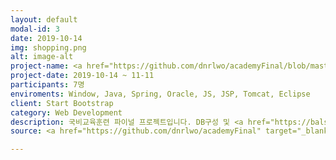 ```yaml
---
layout: default
modal-id: 3
date: 2019-10-14
img: shopping.png
alt: image-alt
project-name: <a href="https://github.com/dnrlwo/academyFinal/blob/master/README.md" target="_blank">청년 쇼핑몰</a>
project-date: 2019-10-14 ~ 11-11
participants: 7명
enviroments: Window, Java, Spring, Oracle, JS, JSP, Tomcat, Eclipse
client: Start Bootstrap
category: Web Development
description: 국비교육훈련 파이널 프로젝트입니다. DB구성 및 <a href="https://balsamiq.com/wireframes/" target="_blank">발사믹 목업</a>을 이용한 스토리 보드를 계획하였습니다. 이후 회원관리 분야를 통하여 시스템의 기조를 잡았고 이후 메인페이지, 상품관리, 상품등록(Naver Editor), 결제관리, 상품리스트 등 <a href="https://github.com/dnrlwo/academyFinal/blob/master/README.md#23-%ED%95%84%EC%9E%90-%ED%8C%8C%ED%8A%B8-%EB%B6%84%EC%84%9D" target="_blank">모든 분야</a>에 참여하였고 종합하여 오류를 수정 보완하였다. 
source: <a href="https://github.com/dnrlwo/academyFinal" target="_blank">코드 보러가기</a>

---
```

